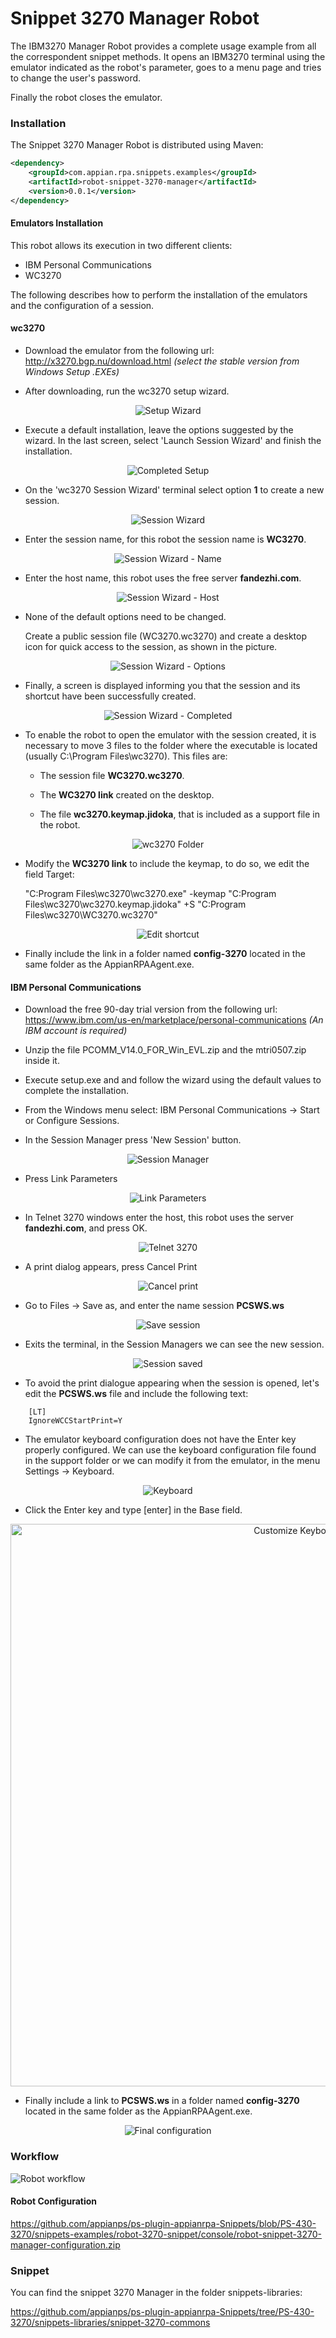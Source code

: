 # Snippet 3270 Manager Robot

The IBM3270 Manager Robot provides a complete usage example from all the correspondent snippet methods. It opens an IBM3270 terminal using the emulator indicated as the robot's parameter, goes to a menu page and tries to change the user's password.

Finally the robot closes the emulator.

### Installation

The Snippet 3270 Manager Robot is distributed using Maven:
```xml
<dependency>
	<groupId>com.appian.rpa.snippets.examples</groupId>
	<artifactId>robot-snippet-3270-manager</artifactId>
	<version>0.0.1</version>
</dependency>
```
#### Emulators Installation

This robot allows its execution in two different clients:
- IBM Personal Communications
- WC3270

The following describes how to perform the installation of the emulators and the configuration of a session.

#### wc3270

- Download the emulator from the following url:
http://x3270.bgp.nu/download.html
*(select the stable version from Windows Setup .EXEs)*


- After downloading, run the wc3270 setup wizard.

<p align="center">
  <img src="./console/img/wizard.png" alt="Setup Wizard"/>
</p>

- Execute a default installation, leave the options suggested by the wizard. In the last screen, select 'Launch Session Wizard' and finish the installation.

<p align="center">
  <img src="./console/img/wizard_complete.png" alt="Completed Setup"/>
</p>

- On the 'wc3270 Session Wizard' terminal select option **1** to create a new session.

<p align="center">
  <img src="./console/img/session_wizard.png" alt="Session Wizard"/>
</p>

- Enter the session name, for this robot the session name is **WC3270**.

<p align="center">
  <img src="./console/img/session_wizard_name.png" alt="Session Wizard - Name"/>
</p>

- Enter the host name, this robot uses the free server **fandezhi.com**.

<p align="center">
  <img src="./console/img/session_wizard_host.png" alt="Session Wizard - Host"/>
</p>

- None of the default options need to be changed.

  Create a public session file (WC3270.wc3270) and create a desktop icon for quick access to the session, as shown in the picture.

<p align="center">
  <img src="./console/img/session_wizard_options.png" alt="Session Wizard - Options"/>
</p>

- Finally, a screen is displayed informing you that the session and its shortcut have been successfully created.

<p align="center">
  <img src="./console/img/session_wizard_completed.png" alt="Session Wizard - Completed"/>
</p>

- To enable the robot to open the emulator with the session created, it is necessary to move 3 files to the folder where the executable is located (usually C:\Program Files\wc3270). This files are:


    - The session file **WC3270.wc3270**.
    
    - The **WC3270 link** created on the desktop.
    
    - The file **wc3270.keymap.jidoka**, that is included as a support file in the robot.

<p align="center">
  <img src="./console/img/wc3270_folder.png" alt="wc3270 Folder"/>
</p>

- Modify the **WC3270 link** to include the keymap, to do so, we edit the field Target:

	"C:Program Files\wc3270\wc3270.exe" -keymap "C:Program Files\wc3270\wc3270.keymap.jidoka" +S "C:Program Files\wc3270\WC3270.wc3270"


<p align="center">
  <img src="./console/img/change_target.png" alt="Edit shortcut"/>
</p>

- Finally include the link in a folder named **config-3270** located in the same folder as the AppianRPAAgent.exe.


#### IBM Personal Communications

- Download the free 90-day trial version from the following url:
	https://www.ibm.com/us-en/marketplace/personal-communications
	*(An IBM account is required)*


- Unzip the file PCOMM_V14.0_FOR_Win_EVL.zip and the mtri0507.zip inside it.


- Execute setup.exe and and follow the wizard using the default values to complete the installation.


- From the Windows menu select: IBM Personal Communications -> Start or Configure Sessions.


- In the Session Manager press 'New Session' button.

<p align="center">
  <img src="./console/img/pcomm_session_manager.png" alt="Session Manager"/>
</p>

- Press Link Parameters

<p align="center">
  <img src="./console/img/pcomm_customize_com.png" alt="Link Parameters"/>
</p>

- In Telnet 3270 windows enter the host, this robot uses the server **fandezhi.com**, and press OK.

<p align="center">
  <img src="./console/img/pcomm_telnet.png" alt="Telnet 3270"/>
</p>

- A print dialog appears, press Cancel Print

<p align="center">
  <img src="./console/img/pcomm_print.png" alt="Cancel print"/>
</p>

- Go to Files -> Save as, and enter the name session **PCSWS.ws**

<p align="center">
  <img src="./console/img/pcomm_save.png" alt="Save session"/>
</p>

- Exits the terminal, in the Session Managers we can see the new session.

<p align="center">
  <img src="./console/img/pcomm_session_saved.png" alt="Session saved"/>
</p>


- To avoid the print dialogue appearing when the session is opened, let's edit the **PCSWS.ws** file and include the following text: 

```
	[LT]
	IgnoreWCCStartPrint=Y
```

- The emulator keyboard configuration does not have the Enter key properly configured. We can use the keyboard configuration file found in the support folder or we can modify it from the emulator, in the menu Settings -> Keyboard.

<p align="center">
  <img src="./console/img/pcomm_keyboard.png" alt="Keyboard"/>
</p>

- Click the Enter key and type [enter] in the Base field.

<p align="center">
  <img src="./console/img/pcomm_custom_keyboard.png" alt="Customize Keyboard" width="900"/>
</p>


- Finally include a link to **PCSWS.ws** in a folder named **config-3270** located in the same folder as the AppianRPAAgent.exe.

<p align="center">
  <img src="./console/img/config-3270.png" alt="Final configuration"/>
</p>



### Workflow

![Robot workflow](./console/workflow.png)

#### Robot Configuration

https://github.com/appianps/ps-plugin-appianrpa-Snippets/blob/PS-430-3270/snippets-examples/robot-3270-snippet/console/robot-snippet-3270-manager-configuration.zip

### Snippet
You can find the snippet 3270 Manager in the folder snippets-libraries:

https://github.com/appianps/ps-plugin-appianrpa-Snippets/tree/PS-430-3270/snippets-libraries/snippet-3270-commons
